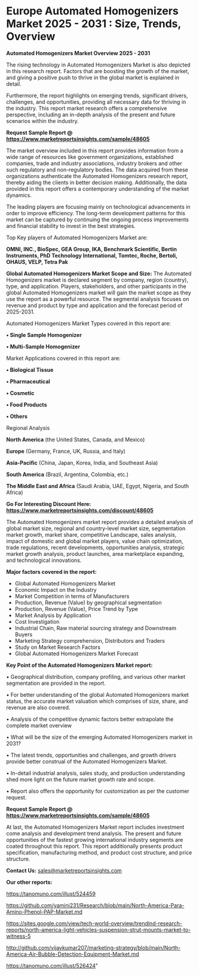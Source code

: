 # Europe Automated Homogenizers Market 2025 - 2031 : Size, Trends, Overview

<Strong> Automated Homogenizers Market Overview 2025 - 2031</strong>

The rising technology in Automated Homogenizers Market is also depicted in this research report. Factors that are boosting the growth of the market, and giving a positive push to thrive in the global market is explained in detail.

Furthermore, the report highlights on emerging trends, significant drivers, challenges, and opportunities, providing all necessary data for thriving in the industry. This report market research offers a comprehensive perspective, including an in-depth analysis of the present and future scenarios within the industry.

<strong>Request Sample Report @ <a href=https://www.marketreportsinsights.com/sample/48605>https://www.marketreportsinsights.com/sample/48605</a></strong>

The market overview included in this report provides information from a wide range of resources like government organizations, established companies, trade and industry associations, industry brokers and other such regulatory and non-regulatory bodies. The data acquired from these organizations authenticate the Automated Homogenizers research report, thereby aiding the clients in better decision making. Additionally, the data provided in this report offers a contemporary understanding of the market dynamics.

The leading players are focusing mainly on technological advancements in order to improve efficiency. The long-term development patterns for this market can be captured by continuing the ongoing process improvements and financial stability to invest in the best strategies.

Top Key players of Automated Homogenizers Market are:

<strong>OMNI, INC., BioSpec, GEA Group, IKA, Benchmark Scientific, Bertin Instruments, PhD Technology International, Tomtec, Roche, Bertoli, OHAUS, VELP, Tetra Pak</strong>

<strong><b>Global Automated Homogenizers Market Scope and Size:</b></strong>
The Automated Homogenizers market is declared segment by company, region (country), type, and application. Players, stakeholders, and other participants in the global Automated Homogenizers market will gain the market scope as they use the report as a powerful resource. The segmental analysis focuses on revenue and product by type and application and the forecast period of 2025-2031.

Automated Homogenizers Market Types covered in this report are:

<strong>•  Single Sample Homogenizer

•  Multi-Sample Homogenizer</strong>

Market Applications covered in this report are:

<strong>•  Biological Tissue

•  Pharmaceutical

•  Cosmetic

•  Food Products

•  Others</strong> 

Regional Analysis

<strong>North America</strong> (the United States, Canada, and Mexico)

<strong>Europe</strong> (Germany, France, UK, Russia, and Italy)

<strong>Asia-Pacific</strong> (China, Japan, Korea, India, and Southeast Asia)

<strong>South America</strong> (Brazil, Argentina, Colombia, etc.)

<strong>The Middle East and Africa</strong> (Saudi Arabia, UAE, Egypt, Nigeria, and South Africa)

<strong>Go For Interesting Discount Here: <a href=https://www.marketreportsinsights.com/discount/48605>https://www.marketreportsinsights.com/discount/48605</a></strong>

The Automated Homogenizers market report provides a detailed analysis of global market size, regional and country-level market size, segmentation market growth, market share, competitive Landscape, sales analysis, impact of domestic and global market players, value chain optimization, trade regulations, recent developments, opportunities analysis, strategic market growth analysis, product launches, area marketplace expanding, and technological innovations.

<strong><b>Major factors covered in the report:</b></strong>
<ul>
  <li>Global Automated Homogenizers Market </li>
  <li>Economic Impact on the Industry</li>
  <li>Market Competition in terms of Manufacturers</li>
  <li>Production, Revenue (Value) by geographical segmentation</li>
  <li>Production, Revenue (Value), Price Trend by Type</li>
  <li>Market Analysis by Application</li>
  <li>Cost Investigation</li>
  <li>Industrial Chain, Raw material sourcing strategy and Downstream Buyers</li>
  <li>Marketing Strategy comprehension, Distributors and Traders</li>
  <li>Study on Market Research Factors</li>
  <li>Global Automated Homogenizers Market Forecast</li>
</ul>

<strong><b>Key Point of the Automated Homogenizers Market report:</b></strong>

• Geographical distribution, company profiling, and various other market segmentation are provided in the report.

• For better understanding of the global Automated Homogenizers market status, the accurate market valuation which comprises of size, share, and revenue are also covered.

• Analysis of the competitive dynamic factors better extrapolate the complete market overview

• What will be the size of the emerging Automated Homogenizers market in 2031?

• The latest trends, opportunities and challenges, and growth drivers provide better construal of the Automated Homogenizers Market.

• In-detail industrial analysis, sales study, and production understanding shed more light on the future market growth rate and scope.

• Report also offers the opportunity for customization as per the customer request.

<strong>Request Sample Report @ <a href=https://www.marketreportsinsights.com/sample/48605>https://www.marketreportsinsights.com/sample/48605</a></strong>

At last, the Automated Homogenizers Market report includes investment come analysis and development trend analysis. The present and future opportunities of the fastest growing international industry segments are coated throughout this report. This report additionally presents product specification, manufacturing method, and product cost structure, and price structure.

<strong>Contact Us:</strong>
sales@marketreportsinsights.com

<strong>Our other reports:</strong>

<a href=https://tanomuno.com/illust/524459>https://tanomuno.com/illust/524459</a>

<a href=https://github.com/yamini231/Research/blob/main/North-America-Para-Amino-Phenol-PAP-Market.md>https://github.com/yamini231/Research/blob/main/North-America-Para-Amino-Phenol-PAP-Market.md</a>

<a href=https://sites.google.com/view/tech-world-overview/trendind-research-reports/north-america-light-vehicles-suspension-strut-mounts-market-to-witness-5>https://sites.google.com/view/tech-world-overview/trendind-research-reports/north-america-light-vehicles-suspension-strut-mounts-market-to-witness-5</a>

<a href=http://github.com/vijaykumar207/marketing-strategy/blob/main/North-America-Air-Bubble-Detection-Equipment-Market.md>http://github.com/vijaykumar207/marketing-strategy/blob/main/North-America-Air-Bubble-Detection-Equipment-Market.md</a>

<a href=https://tanomuno.com/illust/526424>https://tanomuno.com/illust/526424</a>"
